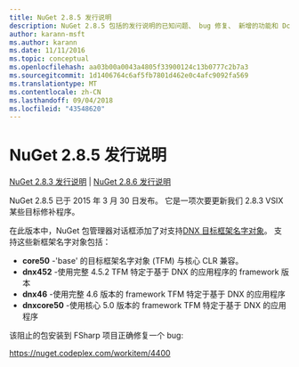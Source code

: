 ```yaml
---
title: NuGet 2.8.5 发行说明
description: NuGet 2.8.5 包括的发行说明的已知问题、 bug 修复、 新增的功能和 Dcr。
author: karann-msft
ms.author: karann
ms.date: 11/11/2016
ms.topic: conceptual
ms.openlocfilehash: aa03b00a0043a4805f33900124c13b0777c2b7a3
ms.sourcegitcommit: 1d1406764c6af5fb7801d462e0c4afc9092fa569
ms.translationtype: MT
ms.contentlocale: zh-CN
ms.lasthandoff: 09/04/2018
ms.locfileid: "43548620"
---
```

# <a name="nuget-285-release-notes"></a>NuGet 2.8.5 发行说明

[NuGet 2.8.3 发行说明](../release-notes/nuget-2.8.3.md) | [NuGet 2.8.6 发行说明](../release-notes/nuget-2.8.6.md)

NuGet 2.8.5 已于 2015 年 3 月 30 日发布。 它是一项次要更新我们 2.8.3 VSIX 某些目标修补程序。

在此版本中，NuGet 包管理器对话框添加了对支持[DNX 目标框架名字对象](https://github.com/aspnet/dnx)。  支持这些新框架名字对象包括：

* **core50** -'base' 的目标框架名字对象 (TFM) 与核心 CLR 兼容。
* **dnx452** -使用完整 4.5.2 TFM 特定于基于 DNX 的应用程序的 framework 版本
* **dnx46** -使用完整 4.6 版本的 framework TFM 特定于基于 DNX 的应用程序
* **dnxcore50** -使用核心 5.0 版本的 framework TFM 特定于基于 DNX 的应用程序

该阻止的包安装到 FSharp 项目正确修复一个 bug:

https://nuget.codeplex.com/workitem/4400